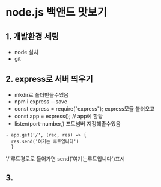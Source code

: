 # node.js 백앤드 맛보기

## 1. 개발환경 세팅

- node 설치
- git

## 2. express로 서버 띄우기

- mkdir로 폴더만들수있음
- npm i express --save
- const express = require("express"); express모듈 불러오고
- const app = express(); // app에 할당
- listen(port-number,) 포트넘버 지정해줄수있음

```
- app.get('/', (req, res) => {
  res.send('여기는 루트입니다')
  }
```

'/'루트경로로 들어가면 send('여기는루트입니다')표시

## 3.
